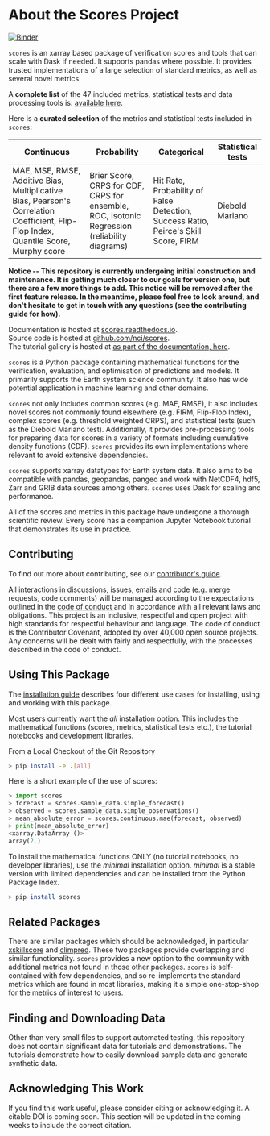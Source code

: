 # About the Scores Project

[![Binder](https://mybinder.org/badge_logo.svg)](https://mybinder.org/v2/gh/nci/scores/main?labpath=tutorials%2FExplanation.ipynb)

`scores` is an xarray based package of verification scores and tools that can scale with Dask if needed. It supports pandas where possible.
It provides trusted implementations of a large selection of standard metrics, as well as several novel metrics.

A **complete list** of the 47 included metrics, statistical tests and data processing tools is: [available here](https://scores.readthedocs.io/en/develop/included.html).

Here is a **curated selection** of the metrics and statistical tests included in `scores`:

| Continuous                      | Probability | Categorical      | Statistical tests |
| ----------                      | ----------- | -----------      | ----------------- |
| MAE, MSE, RMSE, Additive Bias, Multiplicative Bias, Pearson's Correlation Coefficient, Flip-Flop Index, Quantile Score, Murphy score  | Brier Score, CRPS for CDF, CRPS for ensemble, ROC, Isotonic Regression (reliability diagrams)   | Hit Rate, Probability of False Detection, Success Ratio, Peirce's Skill Score, FIRM  |  Diebold Mariano |

**Notice -- This repository is currently undergoing initial construction and maintenance. It is getting much closer to our goals for version one, but there are a few more things to add. This notice will be removed after the first feature release. In the meantime, please feel free to look around, and don't hesitate to get in touch with any questions (see the contributing guide for how).**

Documentation is hosted at [scores.readthedocs.io](https://scores.readthedocs.io).  
Source code is hosted at [github.com/nci/scores](https://github.com/nci/scores).  
The tutorial gallery is hosted at [as part of the documentation, here](https://scores.readthedocs.io/en/latest/tutorials/Explanation.html).

`scores` is a Python package containing mathematical functions for the verification, evaluation, and optimisation of predictions and models. It primarily supports the Earth system science community. It also has wide potential application in machine learning and other domains.

`scores` not only includes common scores (e.g. MAE, RMSE), it also includes novel scores not commonly found elsewhere (e.g. FIRM, Flip-Flop Index), complex scores (e.g. threshold weighted CRPS), and statistical tests (such as the Diebold Mariano test). Additionally, it provides pre-processing tools for preparing data for scores in a variety of formats including cumulative density functions (CDF). `scores` provides its own implementations where relevant to avoid extensive dependencies.

`scores` supports xarray datatypes for Earth system data. It also aims to be compatible with pandas, geopandas, pangeo and work with NetCDF4, hdf5, Zarr and GRIB data sources among others. `scores` uses Dask for scaling and performance.

All of the scores and metrics in this package have undergone a thorough scientific review. Every score has a companion Jupyter Notebook tutorial that demonstrates its use in practice.

## Contributing
To find out more about contributing, see our [contributor's guide](https://github.com/nci/scores/blob/main/docs/contributing.md).

All interactions in discussions, issues, emails and code (e.g. merge requests, code comments) will be managed according to the expectations outlined in the [ code of conduct ](https://github.com/nci/scores/blob/main/CODE_OF_CONDUCT.md) and in accordance with all relevant laws and obligations. This project is an inclusive, respectful and open project with high standards for respectful behaviour and language. The code of conduct is the Contributor Covenant, adopted by over 40,000 open source projects. Any concerns will be dealt with fairly and respectfully, with the processes described in the code of conduct.

## Using This Package

The [installation guide](https://scores.readthedocs.io/en/latest/installation.html) describes four different use cases for installing, using and working with this package.

Most users currently want the *all* installation option. This includes the mathematical functions (scores, metrics, statistical tests etc.), the tutorial notebooks and development libraries.

From a Local Checkout of the Git Repository

```bash
> pip install -e .[all]
```

Here is a short example of the use of scores:

```py
> import scores
> forecast = scores.sample_data.simple_forecast()
> observed = scores.sample_data.simple_observations()
> mean_absolute_error = scores.continuous.mae(forecast, observed)
> print(mean_absolute_error)
<xarray.DataArray ()>
array(2.)
```

To install the mathematical functions ONLY (no tutorial notebooks, no developer libraries), use the *minimal* installation option. *minimal* is a stable version with limited dependencies and can be installed from the Python Package Index.

```bash
> pip install scores
```

## Related Packages

There are similar packages which should be acknowledged, in particular [xskillscore](https://xskillscore.readthedocs.io/en/stable/) and [climpred](https://github.com/pangeo-data/climpred). These two packages provide overlapping and similar functionality. `scores` provides a new option to the community with additional metrics not found in those other packages. `scores` is self-contained with few dependencies, and so re-implements the standard metrics which are found in most libraries, making it a simple one-stop-shop for the metrics of interest to users.

## Finding and Downloading Data

Other than very small files to support automated testing, this repository does not contain significant data for tutorials and demonstrations. The tutorials demonstrate how to easily download sample data and generate synthetic data.

## Acknowledging This Work

If you find this work useful, please consider citing or acknowledging it. A citable DOI is coming soon. This section will be updated in the coming weeks to include the correct citation.
